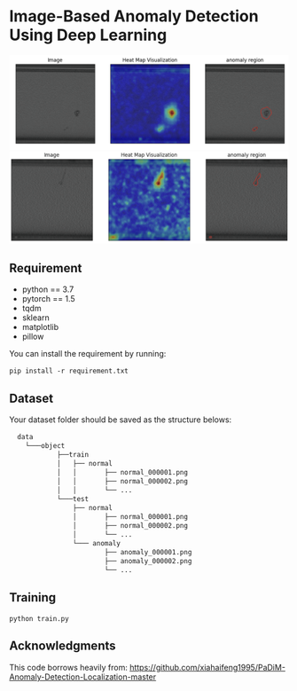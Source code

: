 # Image-Based Anomaly Detection Using Deep Learning

![Alt text](results/object1.png)
![Alt text](results/object2.png)

## Requirement
- python == 3.7
- pytorch == 1.5
- tqdm
- sklearn
- matplotlib
- pillow

You can install the requirement by running:
```
pip install -r requirement.txt
```
## Dataset
Your dataset folder should be saved as the structure belows:
```
  data    
    └───object
            ├──train
            │   ├── normal
            │   │       ├── normal_000001.png
            │   │       ├── normal_000002.png
            │   │       └── ...
            └───test
                ├── normal
                │       ├── normal_000001.png
                │       ├── normal_000002.png
                │       └── ...
                └─── anomaly
                        ├── anomaly_000001.png
                        ├── anomaly_000002.png
                        └── ...
```

## Training
```
python train.py
```
## Acknowledgments
This code borrows heavily from: https://github.com/xiahaifeng1995/PaDiM-Anomaly-Detection-Localization-master
